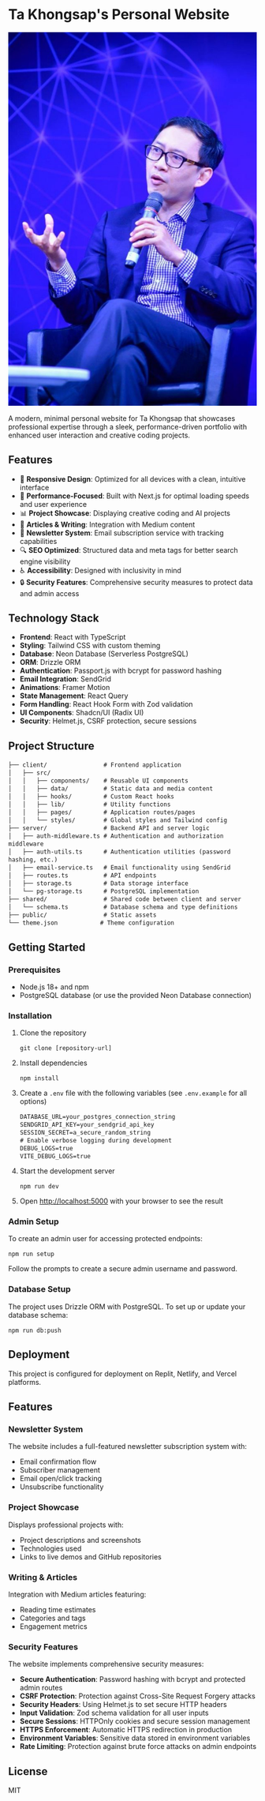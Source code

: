 # Ta Khongsap's Personal Website

![Ta Khongsap](public/Ta%20Khongsap%20OPEN-TEC.jpg)

A modern, minimal personal website for Ta Khongsap that showcases professional expertise through a sleek, performance-driven portfolio with enhanced user interaction and creative coding projects.

## Features

- 📱 **Responsive Design**: Optimized for all devices with a clean, intuitive interface
- 🚀 **Performance-Focused**: Built with Next.js for optimal loading speeds and user experience
- 📊 **Project Showcase**: Displaying creative coding and AI projects
- 📝 **Articles & Writing**: Integration with Medium content
- 📨 **Newsletter System**: Email subscription service with tracking capabilities
- 🔍 **SEO Optimized**: Structured data and meta tags for better search engine visibility
- ♿ **Accessibility**: Designed with inclusivity in mind
- 🔒 **Security Features**: Comprehensive security measures to protect data and admin access

## Technology Stack

- **Frontend**: React with TypeScript
- **Styling**: Tailwind CSS with custom theming
- **Database**: Neon Database (Serverless PostgreSQL)
- **ORM**: Drizzle ORM
- **Authentication**: Passport.js with bcrypt for password hashing
- **Email Integration**: SendGrid
- **Animations**: Framer Motion
- **State Management**: React Query
- **Form Handling**: React Hook Form with Zod validation
- **UI Components**: Shadcn/UI (Radix UI)
- **Security**: Helmet.js, CSRF protection, secure sessions

## Project Structure

```
├── client/                # Frontend application
│   ├── src/
│   │   ├── components/    # Reusable UI components
│   │   ├── data/          # Static data and media content
│   │   ├── hooks/         # Custom React hooks
│   │   ├── lib/           # Utility functions
│   │   ├── pages/         # Application routes/pages
│   │   └── styles/        # Global styles and Tailwind config
├── server/                # Backend API and server logic
│   ├── auth-middleware.ts # Authentication and authorization middleware
│   ├── auth-utils.ts      # Authentication utilities (password hashing, etc.)
│   ├── email-service.ts   # Email functionality using SendGrid
│   ├── routes.ts          # API endpoints
│   ├── storage.ts         # Data storage interface
│   └── pg-storage.ts      # PostgreSQL implementation
├── shared/                # Shared code between client and server
│   └── schema.ts          # Database schema and type definitions
├── public/                # Static assets
└── theme.json            # Theme configuration
```

## Getting Started

### Prerequisites

- Node.js 18+ and npm
- PostgreSQL database (or use the provided Neon Database connection)

### Installation

1. Clone the repository
   ```
   git clone [repository-url]
   ```

2. Install dependencies
   ```
   npm install
   ```

3. Create a `.env` file with the following variables (see `.env.example` for all options)
   ```
   DATABASE_URL=your_postgres_connection_string
   SENDGRID_API_KEY=your_sendgrid_api_key
   SESSION_SECRET=a_secure_random_string
   # Enable verbose logging during development
   DEBUG_LOGS=true
   VITE_DEBUG_LOGS=true
   ```

4. Start the development server
   ```
   npm run dev
   ```

5. Open [http://localhost:5000](http://localhost:5000) with your browser to see the result

### Admin Setup

To create an admin user for accessing protected endpoints:

```
npm run setup
```

Follow the prompts to create a secure admin username and password.

### Database Setup

The project uses Drizzle ORM with PostgreSQL. To set up or update your database schema:

```
npm run db:push
```

## Deployment

This project is configured for deployment on Replit, Netlify, and Vercel platforms.

## Features

### Newsletter System

The website includes a full-featured newsletter subscription system with:

- Email confirmation flow
- Subscriber management
- Email open/click tracking
- Unsubscribe functionality

### Project Showcase

Displays professional projects with:

- Project descriptions and screenshots
- Technologies used
- Links to live demos and GitHub repositories

### Writing & Articles

Integration with Medium articles featuring:

- Reading time estimates
- Categories and tags
- Engagement metrics

### Security Features

The website implements comprehensive security measures:

- **Secure Authentication**: Password hashing with bcrypt and protected admin routes
- **CSRF Protection**: Protection against Cross-Site Request Forgery attacks
- **Security Headers**: Using Helmet.js to set secure HTTP headers
- **Input Validation**: Zod schema validation for all user inputs
- **Secure Sessions**: HTTPOnly cookies and secure session management
- **HTTPS Enforcement**: Automatic HTTPS redirection in production
- **Environment Variables**: Sensitive data stored in environment variables
- **Rate Limiting**: Protection against brute force attacks on admin endpoints

## License

MIT